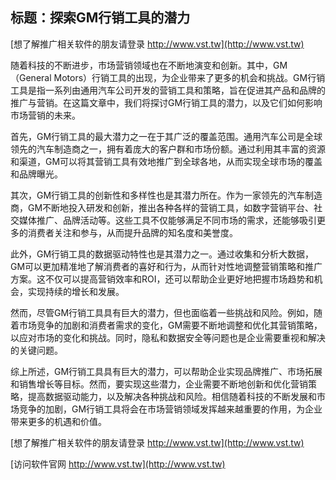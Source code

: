 ## **标题：探索GM行销工具的潜力**

[想了解推广相关软件的朋友请登录 http://www.vst.tw](http://www.vst.tw)

随着科技的不断进步，市场营销领域也在不断地演变和创新。其中，GM（General Motors）行销工具的出现，为企业带来了更多的机会和挑战。GM行销工具是指一系列由通用汽车公司开发的营销工具和策略，旨在促进其产品和品牌的推广与营销。在这篇文章中，我们将探讨GM行销工具的潜力，以及它们如何影响市场营销的未来。

首先，GM行销工具的最大潜力之一在于其广泛的覆盖范围。通用汽车公司是全球领先的汽车制造商之一，拥有着庞大的客户群和市场份额。通过利用其丰富的资源和渠道，GM可以将其营销工具有效地推广到全球各地，从而实现全球市场的覆盖和品牌曝光。

其次，GM行销工具的创新性和多样性也是其潜力所在。作为一家领先的汽车制造商，GM不断地投入研发和创新，推出各种各样的营销工具，如数字营销平台、社交媒体推广、品牌活动等。这些工具不仅能够满足不同市场的需求，还能够吸引更多的消费者关注和参与，从而提升品牌的知名度和美誉度。

此外，GM行销工具的数据驱动特性也是其潜力之一。通过收集和分析大数据，GM可以更加精准地了解消费者的喜好和行为，从而针对性地调整营销策略和推广方案。这不仅可以提高营销效率和ROI，还可以帮助企业更好地把握市场趋势和机会，实现持续的增长和发展。

然而，尽管GM行销工具具有巨大的潜力，但也面临着一些挑战和风险。例如，随着市场竞争的加剧和消费者需求的变化，GM需要不断地调整和优化其营销策略，以应对市场的变化和挑战。同时，隐私和数据安全等问题也是企业需要重视和解决的关键问题。

综上所述，GM行销工具具有巨大的潜力，可以帮助企业实现品牌推广、市场拓展和销售增长等目标。然而，要实现这些潜力，企业需要不断地创新和优化营销策略，提高数据驱动能力，以及解决各种挑战和风险。相信随着科技的不断发展和市场竞争的加剧，GM行销工具将会在市场营销领域发挥越来越重要的作用，为企业带来更多的机遇和价值。

[想了解推广相关软件的朋友请登录 http://www.vst.tw](http://www.vst.tw)


[访问软件官网 http://www.vst.tw](http://www.vst.tw)
